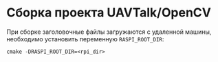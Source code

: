 # Сборка проекта UAVTalk/OpenCV

При сборке заголовочные файлы загружаются с удаленной машины, необходимо
установить переменную `RASPI_ROOT_DIR`:

    cmake -DRASPI_ROOT_DIR=<rpi_dir>
